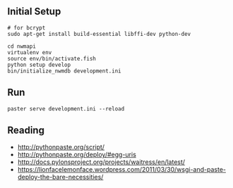 
## Initial Setup
```
# for bcrypt
sudo apt-get install build-essential libffi-dev python-dev

cd nwmapi
virtualenv env
source env/bin/activate.fish
python setup develop
bin/initialize_nwmdb development.ini
```

## Run
```
paster serve development.ini --reload
```

## Reading
* http://pythonpaste.org/script/
* http://pythonpaste.org/deploy/#egg-uris
* http://docs.pylonsproject.org/projects/waitress/en/latest/
* https://lionfacelemonface.wordpress.com/2011/03/30/wsgi-and-paste-deploy-the-bare-necessities/
